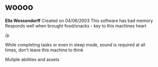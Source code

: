 # woooo
**Ella Wessendorff**
Created on 04/06/2003
This software has bad memory 
Responds well when brought food/snacks - key to this machines heart 

/p

While completing tasks or even in sleep mode, sound is required at all times, don't leave this machine to think 

Mutiple abilities and assets 
